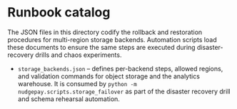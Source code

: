# Runbook catalog

The JSON files in this directory codify the rollback and restoration procedures for
multi-region storage backends. Automation scripts load these documents to ensure the
same steps are executed during disaster-recovery drills and chaos experiments.

* `storage_backends.json` – defines per-backend steps, allowed regions, and validation
  commands for object storage and the analytics warehouse. It is consumed by
  `python -m nudgepay.scripts.storage_failover` as part of the disaster recovery drill
  and schema rehearsal automation.
